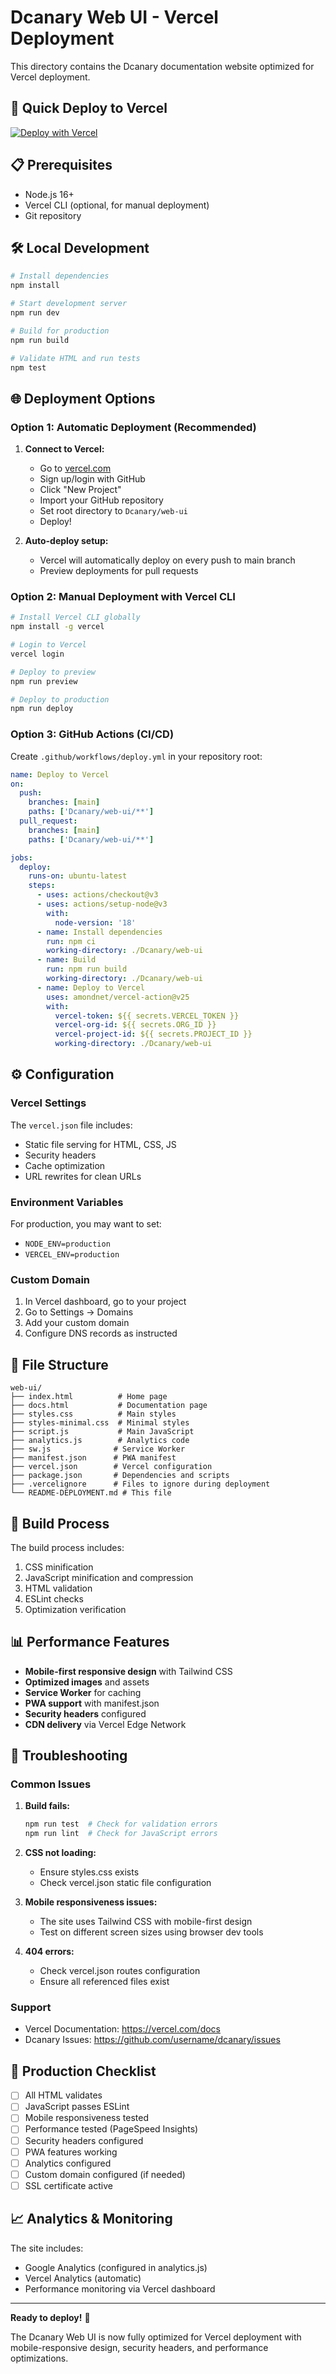 # Dcanary Web UI - Vercel Deployment

This directory contains the Dcanary documentation website optimized for Vercel deployment.

## 🚀 Quick Deploy to Vercel

[![Deploy with Vercel](https://vercel.com/button)](https://vercel.com/new/clone?repository-url=https://github.com/username/dcanary/tree/main/Dcanary/web-ui)

## 📋 Prerequisites

- Node.js 16+ 
- Vercel CLI (optional, for manual deployment)
- Git repository

## 🛠️ Local Development

```bash
# Install dependencies
npm install

# Start development server
npm run dev

# Build for production
npm run build

# Validate HTML and run tests
npm test
```

## 🌐 Deployment Options

### Option 1: Automatic Deployment (Recommended)

1. **Connect to Vercel:**
   - Go to [vercel.com](https://vercel.com)
   - Sign up/login with GitHub
   - Click "New Project"
   - Import your GitHub repository
   - Set root directory to `Dcanary/web-ui`
   - Deploy!

2. **Auto-deploy setup:**
   - Vercel will automatically deploy on every push to main branch
   - Preview deployments for pull requests

### Option 2: Manual Deployment with Vercel CLI

```bash
# Install Vercel CLI globally
npm install -g vercel

# Login to Vercel
vercel login

# Deploy to preview
npm run preview

# Deploy to production
npm run deploy
```

### Option 3: GitHub Actions (CI/CD)

Create `.github/workflows/deploy.yml` in your repository root:

```yaml
name: Deploy to Vercel
on:
  push:
    branches: [main]
    paths: ['Dcanary/web-ui/**']
  pull_request:
    branches: [main]
    paths: ['Dcanary/web-ui/**']

jobs:
  deploy:
    runs-on: ubuntu-latest
    steps:
      - uses: actions/checkout@v3
      - uses: actions/setup-node@v3
        with:
          node-version: '18'
      - name: Install dependencies
        run: npm ci
        working-directory: ./Dcanary/web-ui
      - name: Build
        run: npm run build
        working-directory: ./Dcanary/web-ui
      - name: Deploy to Vercel
        uses: amondnet/vercel-action@v25
        with:
          vercel-token: ${{ secrets.VERCEL_TOKEN }}
          vercel-org-id: ${{ secrets.ORG_ID }}
          vercel-project-id: ${{ secrets.PROJECT_ID }}
          working-directory: ./Dcanary/web-ui
```

## ⚙️ Configuration

### Vercel Settings

The `vercel.json` file includes:
- Static file serving for HTML, CSS, JS
- Security headers
- Cache optimization
- URL rewrites for clean URLs

### Environment Variables

For production, you may want to set:
- `NODE_ENV=production`
- `VERCEL_ENV=production`

### Custom Domain

1. In Vercel dashboard, go to your project
2. Go to Settings → Domains
3. Add your custom domain
4. Configure DNS records as instructed

## 📁 File Structure

```
web-ui/
├── index.html          # Home page
├── docs.html           # Documentation page
├── styles.css          # Main styles
├── styles-minimal.css  # Minimal styles
├── script.js           # Main JavaScript
├── analytics.js        # Analytics code
├── sw.js              # Service Worker
├── manifest.json      # PWA manifest
├── vercel.json        # Vercel configuration
├── package.json       # Dependencies and scripts
├── .vercelignore      # Files to ignore during deployment
└── README-DEPLOYMENT.md # This file
```

## 🔧 Build Process

The build process includes:
1. CSS minification
2. JavaScript minification and compression
3. HTML validation
4. ESLint checks
5. Optimization verification

## 📊 Performance Features

- **Mobile-first responsive design** with Tailwind CSS
- **Optimized images** and assets
- **Service Worker** for caching
- **PWA support** with manifest.json
- **Security headers** configured
- **CDN delivery** via Vercel Edge Network

## 🐛 Troubleshooting

### Common Issues

1. **Build fails:**
   ```bash
   npm run test  # Check for validation errors
   npm run lint  # Check for JavaScript errors
   ```

2. **CSS not loading:**
   - Ensure styles.css exists
   - Check vercel.json static file configuration

3. **Mobile responsiveness issues:**
   - The site uses Tailwind CSS with mobile-first design
   - Test on different screen sizes using browser dev tools

4. **404 errors:**
   - Check vercel.json routes configuration
   - Ensure all referenced files exist

### Support

- Vercel Documentation: https://vercel.com/docs
- Dcanary Issues: https://github.com/username/dcanary/issues

## 🎯 Production Checklist

- [ ] All HTML validates
- [ ] JavaScript passes ESLint
- [ ] Mobile responsiveness tested
- [ ] Performance tested (PageSpeed Insights)
- [ ] Security headers configured
- [ ] PWA features working
- [ ] Analytics configured
- [ ] Custom domain configured (if needed)
- [ ] SSL certificate active

## 📈 Analytics & Monitoring

The site includes:
- Google Analytics (configured in analytics.js)
- Vercel Analytics (automatic)
- Performance monitoring via Vercel dashboard

---

**Ready to deploy!** 🚀

The Dcanary Web UI is now fully optimized for Vercel deployment with mobile-responsive design, security headers, and performance optimizations.
